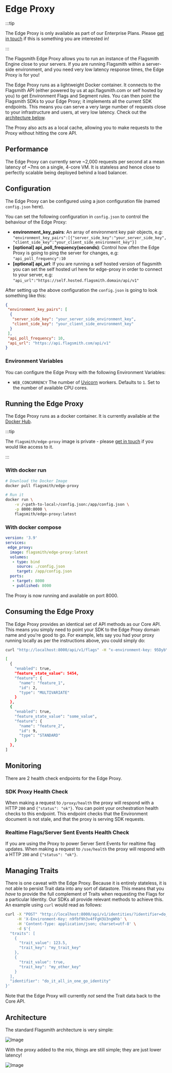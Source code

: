 # Edge Proxy

:::tip

The Edge Proxy is only available as part of our Enterprise Plans. Please
[get in touch](https://flagsmith.com/contact-us/) if this is something you are interested in!

:::

The Flagsmith Edge Proxy allows you to run an instance of the Flagsmith Engine close to your servers. If you are running
Flagsmith within a server-side environment, and you need very low latency response times, the Edge Proxy is for you!

The Edge Proxy runs as a lightweight Docker container. It connects to the Flagsmith API (either powered by us at
api.flagsmith.com or self hosted by you) to get Environment Flags and Segment rules. You can then point the Flagsmith
SDKs to your Edge Proxy; it implements all the current SDK endpoints. This means you can serve a very large number of
requests close to your infrastructure and users, at very low latency. Check out the [architecture below](#architecture).

The Proxy also acts as a local cache, allowing you to make requests to the Proxy without hitting the core API.

## Performance

The Edge Proxy can currently serve ~2,000 requests per second at a mean latency of ~7ms on a single, 4-core VM. It is
stateless and hence close to perfectly scalable being deployed behind a load balancer.

## Configuration

The Edge Proxy can be configured using a json configuration file (named `config.json` here).

You can set the following configuration in `config.json` to control the behaviour of the Edge Proxy:

- **environment_key_pairs**: An array of environment key pair objects, e.g:
  `"environment_key_pairs":[{"server_side_key":"your_server_side_key", "client_side_key":"your_client_side_environment_key"}]`
- **[optional] api_poll_frequency(seconds)**: Control how often the Edge Proxy is going to ping the server for changes,
  e.g: `"api_poll_frequency":10`
- **[optional] api_url**: If you are running a self hosted version of flagsmith you can set the self hosted url here for
  edge-proxy in order to connect to your server, e.g: `"api_url":"https://self.hosted.flagsmith.domain/api/v1"`

After setting up the above configuration the `config.json` is going to look something like this:

```json
{
 "environment_key_pairs": [
  {
   "server_side_key": "your_server_side_environment_key",
   "client_side_key": "your_client_side_environment_key"
  }
 ],
 "api_poll_frequency": 10,
 "api_url": "https://api.flagsmith.com/api/v1"
}
```

### Environment Variables

You can configure the Edge Proxy with the following Environment Variables:

- `WEB_CONCURRENCY` The number of [Uvicorn](https://www.uvicorn.org/) workers. Defaults to `1`. Set to the number of
  available CPU cores.

## Running the Edge Proxy

The Edge Proxy runs as a docker container. It is currently available at the
[Docker Hub](https://hub.docker.com/repository/docker/flagsmith/edge-proxy).

:::tip

The `flagsmith/edge-proxy` image is private - please [get in touch](https://flagsmith.com/contact-us/) if you would like
access to it.

:::

### With docker run

```bash
# Download the Docker Image
docker pull flagsmith/edge-proxy

# Run it
docker run \
    -v /<path-to-local>/config.json:/app/config.json \
    -p 8000:8000 \
    flagsmith/edge-proxy:latest
```

### With docker compose

```yml
version: '3.9'
services:
 edge_proxy:
  image: flagsmith/edge-proxy:latest
  volumes:
   - type: bind
     source: ./config.json
     target: /app/config.json
  ports:
   - target: 8000
   - published: 8000
```

The Proxy is now running and available on port 8000.

## Consuming the Edge Proxy

The Edge Proxy provides an identical set of API methods as our Core API. This means you simply need to point your SDK to
the Edge Proxy domain name and you're good to go. For example, lets say you had your proxy running locally as per the
instructions above, you could simply do:

```bash
curl "http://localhost:8000/api/v1/flags" -H "x-environment-key: 95DybY5oJoRNhxPZYLrxk4" | jq

[
  {
    "enabled": true,
    "feature_state_value": 5454,
    "feature": {
      "name": "feature_1",
      "id": 2,
      "type": "MULTIVARIATE"
    }
  },
  {
    "enabled": true,
    "feature_state_value": "some_value",
    "feature": {
      "name": "feature_2",
      "id": 9,
      "type": "STANDARD"
    }
  },
]
```

## Monitoring

There are 2 health check endpoints for the Edge Proxy.

### SDK Proxy Health Check

When making a request to `/proxy/health` the proxy will respond with a HTTP `200` and `{"status": "ok"}`. You can point
your orchestration health checks to this endpoint. This endpoint checks that the Environment document is not stale, and
that the proxy is serving SDK requests.

### Realtime Flags/Server Sent Events Health Check

If you are using the Proxy to power Server Sent Events for realtime flag updates. When making a request to `/sse/health`
the proxy will respond with a HTTP `200` and `{"status": "ok"}`.

## Managing Traits

There is one caveat with the Edge Proxy. Because it is entirely stateless, it is not able to persist Trait data into any
sort of datastore. This means that you _have_ to provide the full complement of Traits when requesting the Flags for a
particular Identity. Our SDKs all provide relevant methods to achieve this. An example using `curl` would read as
follows:

```bash
curl -X "POST" "http://localhost:8000/api/v1/identities/?identifier=do_it_all_in_one_go_identity" \
     -H 'X-Environment-Key: n9fbf9h3v4fFgH3U3ngWhb' \
     -H 'Content-Type: application/json; charset=utf-8' \
     -d $'{
  "traits": [
    {
      "trait_value": 123.5,
      "trait_key": "my_trait_key"
    },
    {
      "trait_value": true,
      "trait_key": "my_other_key"
    }
  ],
  "identifier": "do_it_all_in_one_go_identity"
}'
```

Note that the Edge Proxy will currently _not_ send the Trait data back to the Core API.

## Architecture

The standard Flagsmith architecture is very simple:

![Image](/img/edge-proxy-existing.png)

With the proxy added to the mix, things are still simple; they are just lower latency!

![Image](/img/edge-proxy-proxy.png)
